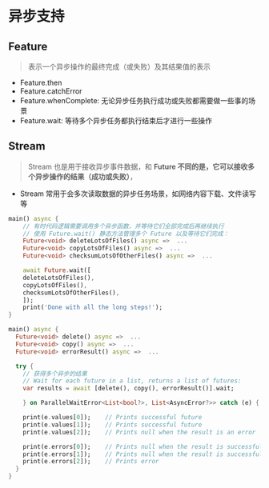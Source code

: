 # 异步支持

## Feature

> 表示一个异步操作的最终完成（或失败）及其结果值的表示

-   Feature.then
-   Feature.catchError
-   Feature.whenComplete: 无论异步任务执行成功或失败都需要做一些事的场景
-   Feature.wait: 等待多个异步任务都执行结束后才进行一些操作

## Stream

> Stream 也是用于接收异步事件数据，和 **Future 不同的是，它可以接收多个异步操作的结果（成功或失败）**，

-   Stream 常用于会多次读取数据的异步任务场景，如网络内容下载、文件读写等

```Dart
main() async {
    // 有时代码逻辑需要调用多个异步函数，并等待它们全部完成后再继续执行
    // 使用 Future.wait() 静态方法管理多个 Future 以及等待它们完成：
    Future<void> deleteLotsOfFiles() async =>  ...
    Future<void> copyLotsOfFiles() async =>  ...
    Future<void> checksumLotsOfOtherFiles() async =>  ...

    await Future.wait([
    deleteLotsOfFiles(),
    copyLotsOfFiles(),
    checksumLotsOfOtherFiles(),
    ]);
    print('Done with all the long steps!');
}
```

```Dart
main() async {
  Future<void> delete() async =>  ...
  Future<void> copy() async =>  ...
  Future<void> errorResult() async =>  ...

  try {
    // 获得多个异步的结果
    // Wait for each future in a list, returns a list of futures:
    var results = await [delete(), copy(), errorResult()].wait;

    } on ParallelWaitError<List<bool?>, List<AsyncError?>> catch (e) {

    print(e.values[0]);    // Prints successful future
    print(e.values[1]);    // Prints successful future
    print(e.values[2]);    // Prints null when the result is an error

    print(e.errors[0]);    // Prints null when the result is successful
    print(e.errors[1]);    // Prints null when the result is successful
    print(e.errors[2]);    // Prints error
  }
}
```
